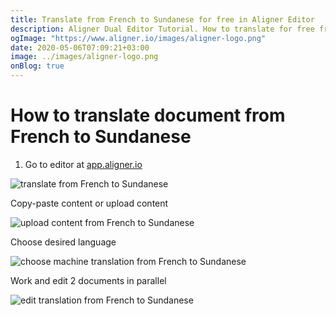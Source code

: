 ```yaml
---
title: Translate from French to Sundanese for free in Aligner Editor
description: Aligner Dual Editor Tutorial. How to translate for free from French to Sundanese. Aligner is multilingual document management platform. 
ogImage: "https://www.aligner.io/images/aligner-logo.png"
date: 2020-05-06T07:09:21+03:00
image: ../images/aligner-logo.png
onBlog: true
---
```


# How to translate document from French to Sundanese

1. Go to editor at [app.aligner.io](https://app.aligner.io "Aligner App web page")

![translate from French to Sundanese](../aligner-blank-editor.png "translate from French to Sundanese")

Copy-paste content or upload content

![upload content from French to Sundanese](../aligner-uploaded-document.png "upload content from French to Sundanese")

Choose desired language

![choose machine translation from French to Sundanese](../aligner-language-dropdown.png "choose machine translation from French to Sundanese")

Work and edit 2 documents in parallel

![edit translation from French to Sundanese](../aligner-double-sitded-editor.png "edit translation from French to Sundanese")

